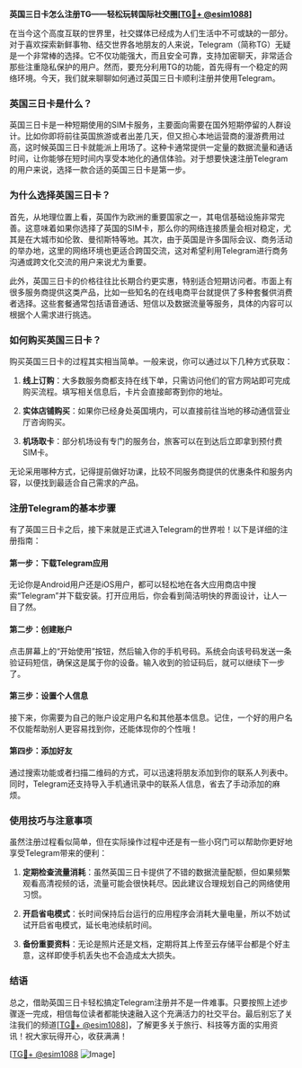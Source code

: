 **英国三日卡怎么注册TG——轻松玩转国际社交圈[[TG💪+ @esim1088](https://t.me/s/esim1088)]**

在当今这个高度互联的世界里，社交媒体已经成为人们生活中不可或缺的一部分。对于喜欢探索新鲜事物、结交世界各地朋友的人来说，Telegram（简称TG）无疑是一个非常棒的选择。它不仅功能强大，而且安全可靠，支持加密聊天，非常适合那些注重隐私保护的用户。然而，要充分利用TG的功能，首先得有一个稳定的网络环境。今天，我们就来聊聊如何通过英国三日卡顺利注册并使用Telegram。

### 英国三日卡是什么？

英国三日卡是一种短期使用的SIM卡服务，主要面向需要在国外短期停留的人群设计。比如你即将前往英国旅游或者出差几天，但又担心本地运营商的漫游费用过高，这时候英国三日卡就能派上用场了。这种卡通常提供一定量的数据流量和通话时间，让你能够在短时间内享受本地化的通信体验。对于想要快速注册Telegram的用户来说，选择一款合适的英国三日卡是第一步。

### 为什么选择英国三日卡？

首先，从地理位置上看，英国作为欧洲的重要国家之一，其电信基础设施非常完善。这意味着如果你选择了英国的SIM卡，那么你的网络连接质量会相对稳定，尤其是在大城市如伦敦、曼彻斯特等地。其次，由于英国是许多国际会议、商务活动的举办地，这里的网络环境也更适合跨国交流，这对希望利用Telegram进行商务沟通或跨文化交流的用户来说尤为重要。

此外，英国三日卡的价格往往比长期合约更实惠，特别适合短期访问者。市面上有很多服务商提供这类产品，比如一些知名的在线电商平台就提供了多种套餐供消费者选择。这些套餐通常包括语音通话、短信以及数据流量等服务，具体的内容可以根据个人需求进行挑选。

### 如何购买英国三日卡？

购买英国三日卡的过程其实相当简单。一般来说，你可以通过以下几种方式获取：

1. **线上订购**：大多数服务商都支持在线下单，只需访问他们的官方网站即可完成购买流程。填写相关信息后，卡片会直接邮寄到你的地址。
   
2. **实体店铺购买**：如果你已经身处英国境内，可以直接前往当地的移动通信营业厅咨询购买。

3. **机场取卡**：部分机场设有专门的服务台，旅客可以在到达后立即拿到预付费SIM卡。

无论采用哪种方式，记得提前做好功课，比较不同服务商提供的优惠条件和服务内容，以便找到最适合自己需求的产品。

### 注册Telegram的基本步骤

有了英国三日卡之后，接下来就是正式进入Telegram的世界啦！以下是详细的注册指南：

#### 第一步：下载Telegram应用
无论你是Android用户还是iOS用户，都可以轻松地在各大应用商店中搜索“Telegram”并下载安装。打开应用后，你会看到简洁明快的界面设计，让人一目了然。

#### 第二步：创建账户
点击屏幕上的“开始使用”按钮，然后输入你的手机号码。系统会向该号码发送一条验证码短信，确保这是属于你的设备。输入收到的验证码后，就可以继续下一步了。

#### 第三步：设置个人信息
接下来，你需要为自己的账户设定用户名和其他基本信息。记住，一个好的用户名不仅能帮助别人更容易找到你，还能体现你的个性哦！

#### 第四步：添加好友
通过搜索功能或者扫描二维码的方式，可以迅速将朋友添加到你的联系人列表中。同时，Telegram还支持导入手机通讯录中的联系人信息，省去了手动添加的麻烦。

### 使用技巧与注意事项

虽然注册过程看似简单，但在实际操作过程中还是有一些小窍门可以帮助你更好地享受Telegram带来的便利：

1. **定期检查流量消耗**：虽然英国三日卡提供了不错的数据流量配额，但如果频繁观看高清视频的话，流量可能会很快耗尽。因此建议合理规划自己的网络使用习惯。

2. **开启省电模式**：长时间保持后台运行的应用程序会消耗大量电量，所以不妨试试开启省电模式，延长电池续航时间。

3. **备份重要资料**：无论是照片还是文档，定期将其上传至云存储平台都是个好主意，这样即使手机丢失也不会造成太大损失。

### 结语

总之，借助英国三日卡轻松搞定Telegram注册并不是一件难事。只要按照上述步骤逐一完成，相信每位读者都能快速融入这个充满活力的社交平台。最后别忘了关注我们的频道[[TG💪+ @esim1088](https://t.me/s/esim1088)]，了解更多关于旅行、科技等方面的实用资讯！祝大家玩得开心，收获满满！

[[TG💪+ @esim1088](https://t.me/s/esim1088) ![Image](https://i.postimg.cc/4NQfJmqS/Snipaste-2025-05-13-00-14-12.png)]